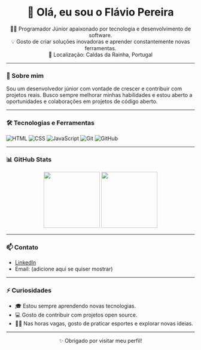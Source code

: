 <h1 align="center">👋 Olá, eu sou o Flávio Pereira</h1>

<p align="center">
    🧑‍💻 Programador Júnior apaixonado por tecnologia e desenvolvimento de software.<br>
    💡 Gosto de criar soluções inovadoras e aprender constantemente novas ferramentas.<br>
    📍 Localização: Caldas da Rainha, Portugal
</p>

---

### 🚀 Sobre mim

Sou um desenvolvedor júnior com vontade de crescer e contribuir com projetos reais. Busco sempre melhorar minhas habilidades e estou aberto a oportunidades e colaborações em projetos de código aberto.

---

### 🛠️ Tecnologias e Ferramentas

![HTML](https://img.shields.io/badge/-HTML5-E34F26?style=flat&logo=html5&logoColor=white)
![CSS](https://img.shields.io/badge/-CSS3-1572B6?style=flat&logo=css3)
![JavaScript](https://img.shields.io/badge/-JavaScript-F7DF1E?style=flat&logo=javascript&logoColor=black)
![Git](https://img.shields.io/badge/-Git-F05032?style=flat&logo=git&logoColor=white)
![GitHub](https://img.shields.io/badge/-GitHub-181717?style=flat&logo=github)

---

### 📊 GitHub Stats

<p align="center">
  <img src="https://github-readme-stats.vercel.app/api?username=flaviopereira21&show_icons=true&theme=github_dark&hide_title=true" height="150">
  <img src="https://github-readme-stats.vercel.app/api/top-langs/?username=flaviopereira21&layout=compact&theme=github_dark" height="150">
</p>

---

### 📫 Contato

- [LinkedIn](https://www.linkedin.com/in/fl%C3%A1vio-pereira-09b403260)
- Email: (adicione aqui se quiser mostrar)

---

### ⚡ Curiosidades

- 🎓 Estou sempre aprendendo novas tecnologias.
- 💻 Gosto de contribuir com projetos open source.
- 🚴‍♂️ Nas horas vagas, gosto de praticar esportes e explorar novas ideias.

---

<p align="center">✨ Obrigado por visitar meu perfil!</p>

